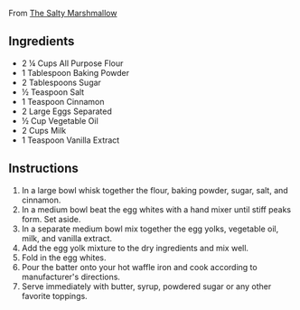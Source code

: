 From [The Salty Marshmallow](https://thesaltymarshmallow.com/homemade-belgian-waffle-recipe/)

## Ingredients
- 2 ¼ Cups All Purpose Flour
- 1 Tablespoon Baking Powder
- 2 Tablespoons Sugar
- ½ Teaspoon Salt
- 1 Teaspoon Cinnamon
- 2 Large Eggs Separated
- ½ Cup Vegetable Oil
- 2 Cups Milk
- 1 Teaspoon Vanilla Extract

## Instructions
1. In a large bowl whisk together the flour, baking powder, sugar, salt, and cinnamon.
1. In a medium bowl beat the egg whites with a hand mixer until stiff peaks form. Set aside.
1. In a separate medium bowl mix together the egg yolks, vegetable oil, milk, and vanilla extract.
1. Add the egg yolk mixture to the dry ingredients and mix well.
1. Fold in the egg whites.
1. Pour the batter onto your hot waffle iron and cook according to manufacturer's directions.
1. Serve immediately with butter, syrup, powdered sugar or any other favorite toppings.
